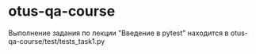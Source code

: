 # otus-qa-course
Выполнение задания по лекции "Введение в pytest" находится в  otus-qa-course/test/tests_task1.py
